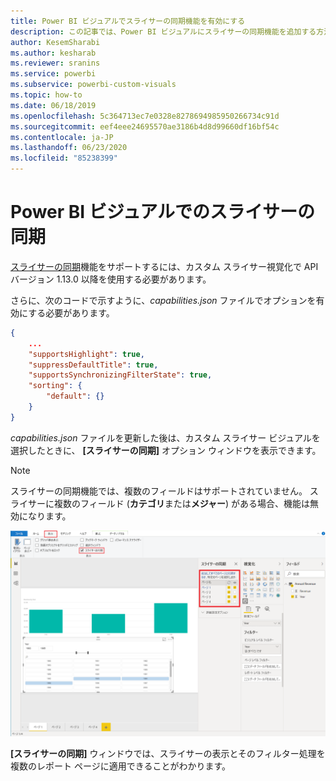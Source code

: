 ```yaml
---
title: Power BI ビジュアルでスライサーの同期機能を有効にする
description: この記事では、Power BI ビジュアルにスライサーの同期機能を追加する方法を説明します。
author: KesemSharabi
ms.author: kesharab
ms.reviewer: sranins
ms.service: powerbi
ms.subservice: powerbi-custom-visuals
ms.topic: how-to
ms.date: 06/18/2019
ms.openlocfilehash: 5c364713ec7e0328e8278694985950266734c91d
ms.sourcegitcommit: eef4eee24695570ae3186b4d8d99660df16bf54c
ms.contentlocale: ja-JP
ms.lasthandoff: 06/23/2020
ms.locfileid: "85238399"
---
```

# <a name="sync-slicers-in-power-bi-visuals"></a>Power BI ビジュアルでのスライサーの同期

[スライサーの同期](https://docs.microsoft.com/power-bi/desktop-slicers)機能をサポートするには、カスタム スライサー視覚化で API バージョン 1.13.0 以降を使用する必要があります。

さらに、次のコードで示すように、*capabilities.json* ファイルでオプションを有効にする必要があります。

```json
{
    ...
    "supportsHighlight": true,
    "suppressDefaultTitle": true,
    "supportsSynchronizingFilterState": true,
    "sorting": {
        "default": {}
    }
}
```

*capabilities.json* ファイルを更新した後は、カスタム スライサー ビジュアルを選択したときに、 **[スライサーの同期]** オプション ウィンドウを表示できます。

> [!NOTE]
> スライサーの同期機能では、複数のフィールドはサポートされていません。 スライサーに複数のフィールド (**カテゴリ**または**メジャー**) がある場合、機能は無効になります。

![[スライサーの同期] ウィンドウ](media/enable-sync-slicers/sync-slicers-panel.png)

**[スライサーの同期]** ウィンドウでは、スライサーの表示とそのフィルター処理を複数のレポート ページに適用できることがわかります。
